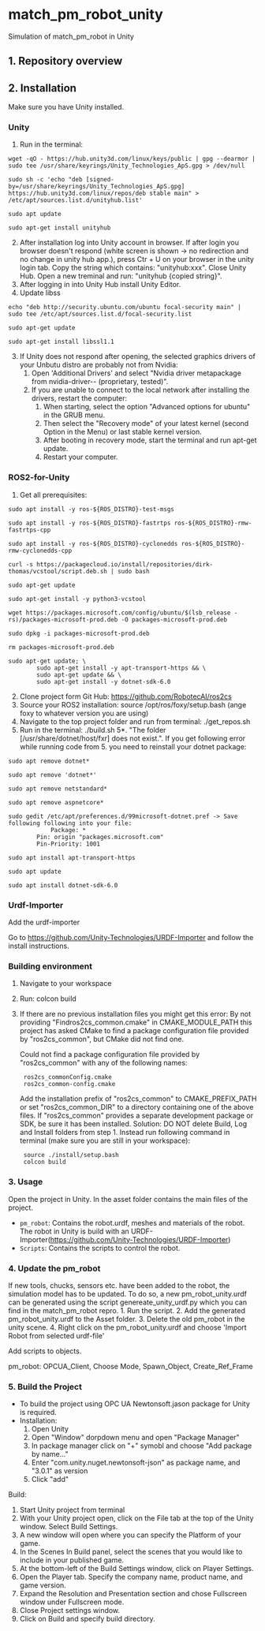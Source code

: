# match_pm_robot_unity
Simulation of match_pm_robot in Unity

## 1. Repository overview


## 2. Installation 
Make sure you have Unity installed.

### Unity
1. Run in the terminal: 

```
wget -qO - https://hub.unity3d.com/linux/keys/public | gpg --dearmor | sudo tee /usr/share/keyrings/Unity_Technologies_ApS.gpg > /dev/null
```
```
sudo sh -c 'echo "deb [signed-by=/usr/share/keyrings/Unity_Technologies_ApS.gpg] https://hub.unity3d.com/linux/repos/deb stable main" > /etc/apt/sources.list.d/unityhub.list'
```
```
sudo apt update
```
```
sudo apt-get install unityhub
```


2. After installation log into Unity account in browser. If after login you browser doesn't respond (white screen is shown -> no redirection and no change in unity hub app.), press Ctr + U on your browser in the unity login tab. Copy the string which contains: "unityhub:xxx". Close Unity Hub. Open a new treminal and run: "unityhub {copied string}".
3. After logging in into Unity Hub install Unity Editor. 
4. Update libss	

```
echo "deb http://security.ubuntu.com/ubuntu focal-security main" | sudo tee /etc/apt/sources.list.d/focal-security.list
```
```
sudo apt-get update
```
```
sudo apt-get install libssl1.1
```

3. If Unity does not respond after opening, the selected graphics drivers of your Unbutu distro are probably not from Nvidia:
    1. Open 'Additional Drivers' and select "Nvidia driver metapackage from nvidia-driver-- (proprietary, tested)". 
    2. If you are unable to connect to the local network after installing the drivers, restart the computer: 
        1. When starting, select the option "Advanced options for ubuntu" in the GRUB menu. 
        2. Then select the "Recovery mode" of your latest kernel (second Option in the Menu) or last stable kernel version. 
        3. After booting in recovery mode, start the terminal and run apt-get update.
        4. Restart your computer.   

### ROS2-for-Unity
1. Get all prerequisites:
```
sudo apt install -y ros-${ROS_DISTRO}-test-msgs
```
```
sudo apt install -y ros-${ROS_DISTRO}-fastrtps ros-${ROS_DISTRO}-rmw-fastrtps-cpp
```
```
sudo apt install -y ros-${ROS_DISTRO}-cyclonedds ros-${ROS_DISTRO}-rmw-cyclonedds-cpp
```
```
curl -s https://packagecloud.io/install/repositories/dirk-thomas/vcstool/script.deb.sh | sudo bash
```
```
sudo apt-get update
```
```
sudo apt-get install -y python3-vcstool
```
```
wget https://packages.microsoft.com/config/ubuntu/$(lsb_release -rs)/packages-microsoft-prod.deb -O packages-microsoft-prod.deb
```
```
sudo dpkg -i packages-microsoft-prod.deb
```
```
rm packages-microsoft-prod.deb
```
```
sudo apt-get update; \
        sudo apt-get install -y apt-transport-https && \
        sudo apt-get update && \
        sudo apt-get install -y dotnet-sdk-6.0
```
2. Clone project form Git Hub: https://github.com/RobotecAI/ros2cs
3. Source your ROS2 installation: source /opt/ros/foxy/setup.bash (ange foxy to whatever version you are using)
4. Navigate to the top project folder and run from terminal: ./get_repos.sh 
5. Run in the terminal: ./build.sh
5*. "The folder [/usr/share/dotnet/host/fxr] does not exist.". If you get following error while running code from 5. you need to reinstall your dotnet package:
```
sudo apt remove dotnet*
```
```
sudo apt remove 'dotnet*'
```
```
sudo apt remove netstandard*
```
```
sudo apt remove aspnetcore*
```
```
sudo gedit /etc/apt/preferences.d/99microsoft-dotnet.pref -> Save following following into your file:
            Package: *
        Pin: origin "packages.microsoft.com"
        Pin-Priority: 1001
```
```
sudo apt install apt-transport-https
```
```
sudo apt update
```
```
sudo apt install dotnet-sdk-6.0
```

### Urdf-Importer
Add the urdf-importer

Go to https://github.com/Unity-Technologies/URDF-Importer and follow the install instructions.

### Building environment
1. Navigate to your workspace 
2. Run: colcon build 
3. If there are no previous installation files you might get this error:
    By not providing "Findros2cs_common.cmake" in CMAKE_MODULE_PATH this
    project has asked CMake to find a package configuration file provided by
    "ros2cs_common", but CMake did not find one.

    Could not find a package configuration file provided by "ros2cs_common"
    with any of the following names:

        ros2cs_commonConfig.cmake
        ros2cs_common-config.cmake

    Add the installation prefix of "ros2cs_common" to CMAKE_PREFIX_PATH or set
    "ros2cs_common_DIR" to a directory containing one of the above files.  If
    "ros2cs_common" provides a separate development package or SDK, be sure it
    has been installed.
Solution: DO NOT delete Build, Log and Install folders from step 1. Instead run following command in terminal (make sure you are still in your workspace):

        source ./install/setup.bash
        colcon build

### 3. Usage
Open the project in Unity. 
In the asset folder contains the main files of the project.
* `pm_robot`: Contains the robot.urdf, meshes and materials of the robot. The robot in Unity is build with an URDF-Importer(https://github.com/Unity-Technologies/URDF-Importer)
* `Scripts`: Contains the scripts to control the robot.

### 4. Update the pm_robot
If new tools, chucks, sensors etc. have been added to the robot, the simulation model has to be updated.
To do so, a new pm_robot_unity.urdf can be generated using the script genereate_unity_urdf.py which you can find in the match_pm_robot repro.
    1. Run the script.
    2. Add the generated pm_robot_unity.urdf to the Asset folder. 
    3. Delete the old pm_robot in the unity scene.
    4. Right click on the pm_robot_unity.urdf and choose 'Import Robot from selected urdf-file'

Add scripts to objects.

pm_robot: OPCUA_Client, Choose Mode, Spawn_Object, Create_Ref_Frame


### 5. Build the Project
- To build the project using OPC UA Newtonsoft.jason package for Unity is required.
- Installation:
	1. Open Unity
	2. Open "Window" dorpdown menu and open "Package Manager"
	3. In package manager click on "+" symobl and choose "Add package by name..."
	3. Enter "com.unity.nuget.newtonsoft-json" as package name, and "3.0.1" as version
	4. Click "add"


Build:
1. Start Unity project from terminal
2. With your Unity project open, click on the File tab at the top of the Unity window. Select Build Settings. 
3. A new window will open where you can specify the Platform of your game. 
4. In the Scenes In Build panel, select the scenes that you would like to include in your published game. 
5. At the bottom-left of the Build Settings window, click on Player Settings. 
6. Open the Player tab. Specify the company name, product name, and game version. 
7. Expand the Resolution and Presentation section and chose Fullscreen window under Fullscreen mode.
8. Close Project settings window.
9. Click on Build and specify build directory.


